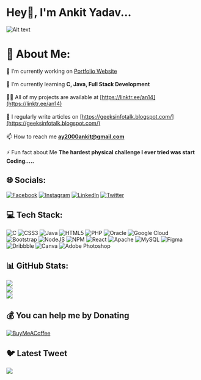 # Hey👋, I'm Ankit Yadav...
![Alt text](https://gifdb.com/images/high/glitching-hacker-hacking-v56g4l1vaykmsno6.gif)
# 💫 About Me:
🔭 I’m currently working on [Portfolio Website](ay14179027994.wordpress.com)<br><br>🌱 I’m currently learning **C, Java, Full Stack Development**<br><br>👨‍💻 All of my projects are available at [https://linktr.ee/an14](https://linktr.ee/an14)<br><br>📝 I regularly write articles on [https://geeksinfotalk.blogspot.com/](https://geeksinfotalk.blogspot.com/)<br><br>📫 How to reach me **ay2000ankit@gmail.com**<br><br>⚡ Fun fact about Me **The hardest physical challenge I ever tried was start Coding.....**


## 🌐 Socials:
[![Facebook](https://img.shields.io/badge/Facebook-%231877F2.svg?logo=Facebook&logoColor=white)](https://facebook.com/https://www.facebook.com/profile.php?id=100008014989890) [![Instagram](https://img.shields.io/badge/Instagram-%23E4405F.svg?logo=Instagram&logoColor=white)](https://instagram.com/ankittt14_) [![LinkedIn](https://img.shields.io/badge/LinkedIn-%230077B5.svg?logo=linkedin&logoColor=white)](https://linkedin.com/in/https://www.linkedin.com/in/ankit-yadav-75721a215) [![Twitter](https://img.shields.io/badge/Twitter-%231DA1F2.svg?logo=Twitter&logoColor=white)](https://twitter.com/Ankitkr0fficial) 

## 💻 Tech Stack:
![C](https://img.shields.io/badge/c-%2300599C.svg?style=plastic&logo=c&logoColor=white) ![CSS3](https://img.shields.io/badge/css3-%231572B6.svg?style=plastic&logo=css3&logoColor=white) ![Java](https://img.shields.io/badge/java-%23ED8B00.svg?style=plastic&logo=java&logoColor=white) ![HTML5](https://img.shields.io/badge/html5-%23E34F26.svg?style=plastic&logo=html5&logoColor=white) ![PHP](https://img.shields.io/badge/php-%23777BB4.svg?style=plastic&logo=php&logoColor=white) ![Oracle](https://img.shields.io/badge/Oracle-F80000?style=plastic&logo=oracle&logoColor=white) ![Google Cloud](https://img.shields.io/badge/Google%20Cloud-%234285F4.svg?style=plastic&logo=google-cloud&logoColor=white) ![Bootstrap](https://img.shields.io/badge/bootstrap-%23563D7C.svg?style=plastic&logo=bootstrap&logoColor=white) ![NodeJS](https://img.shields.io/badge/node.js-6DA55F?style=plastic&logo=node.js&logoColor=white) ![NPM](https://img.shields.io/badge/NPM-%23000000.svg?style=plastic&logo=npm&logoColor=white) ![React](https://img.shields.io/badge/react-%2320232a.svg?style=plastic&logo=react&logoColor=%2361DAFB) ![Apache](https://img.shields.io/badge/apache-%23D42029.svg?style=plastic&logo=apache&logoColor=white) ![MySQL](https://img.shields.io/badge/mysql-%2300f.svg?style=plastic&logo=mysql&logoColor=white) 	![Figma](https://img.shields.io/badge/figma-%23F24E1E.svg?style=plastic&logo=figma&logoColor=white) ![Dribbble](https://img.shields.io/badge/Dribbble-EA4C89?style=plastic&logo=dribbble&logoColor=white) ![Canva](https://img.shields.io/badge/Canva-%2300C4CC.svg?style=plastic&logo=Canva&logoColor=white) ![Adobe Photoshop](https://img.shields.io/badge/adobephotoshop-%2331A8FF.svg?style=plastic&logo=adobephotoshop&logoColor=white)
## 📊 GitHub Stats:
![](https://github-readme-stats.vercel.app/api?username=ankityadav14&theme=radical&hide_border=false&include_all_commits=false&count_private=false)<br/>
![](https://github-readme-streak-stats.herokuapp.com/?user=ankityadav14&theme=radical&hide_border=false)<br/>
![](https://github-readme-stats.vercel.app/api/top-langs/?username=ankityadav14&theme=radical&hide_border=false&include_all_commits=false&count_private=false&layout=compact)

## 💰 You can help me by Donating
  [![BuyMeACoffee](https://img.shields.io/badge/Buy%20Me%20a%20Coffee-ffdd00?style=for-the-badge&logo=buy-me-a-coffee&logoColor=black)](https://buymeacoffee.com/ankittt14) 
  
## 🐦 Latest Tweet
[![](https://gtce.itsvg.in/api?username=AnkitkrOfficial)](https://github.com/VishwaGauravIn/github-twitter-card-embed)

  

  
<!-- Proudly created with GPRM ( https://gprm.itsvg.in ) -->
